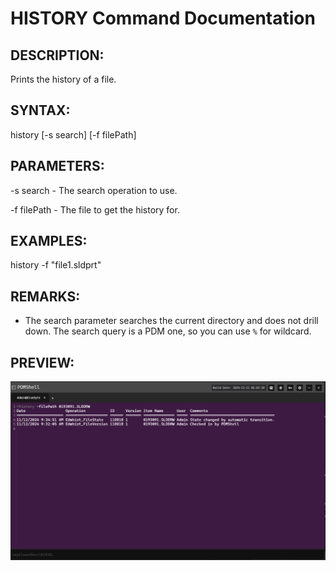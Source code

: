 # HISTORY Command Documentation

## DESCRIPTION:
Prints the history of a file.

## SYNTAX:
history [-s search] [-f filePath]

## PARAMETERS:
-s search - The search operation to use.

-f filePath - The file to get the history for.

## EXAMPLES:
history -f "file1.sldprt"

## REMARKS:
- The search parameter searches the current directory and does not drill down. The search query is a PDM one, so you can use `%` for wildcard.


## PREVIEW:
![History Command](../images/history.png)